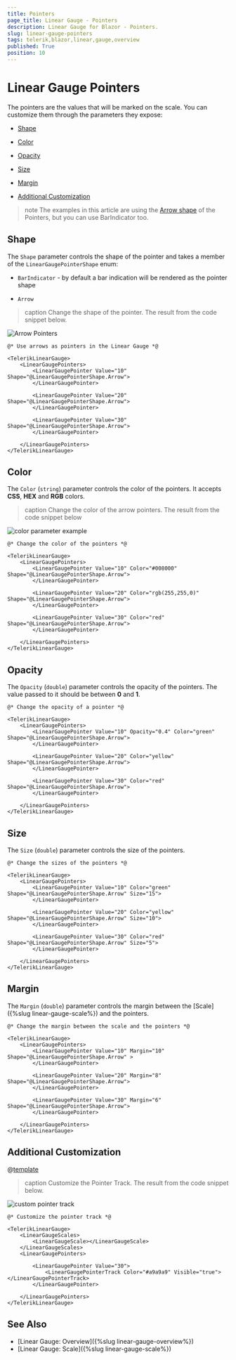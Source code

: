 ```yaml
---
title: Pointers
page_title: Linear Gauge - Pointers
description: Linear Gauge for Blazor - Pointers.
slug: linear-gauge-pointers
tags: telerik,blazor,linear,gauge,overview
published: True
position: 10
---
```


# Linear Gauge Pointers

The pointers are the values that will be marked on the scale. You can customize them through the parameters they expose:

* [Shape](#shape)

* [Color](#color)

* [Opacity](#opacity)

* [Size](#size)

* [Margin](#margin)

* [Additional Customization](#additional-customization)

>note The examples in this article are using the [Arrow shape](#shape) of the Pointers, but you can use BarIndicator too.

## Shape

The `Shape` parameter controls the shape of the pointer and takes a member of the `LinearGaugePointerShape` enum:

* `BarIndicator` - by default a bar indication will be rendered as the pointer shape

* `Arrow`

>caption Change the shape of the pointer. The result from the code snippet below.

![Arrow Pointers](images/arrow-pointers.png)

````CSHTML
@* Use arrows as pointers in the Linear Gauge *@

<TelerikLinearGauge>
    <LinearGaugePointers>
        <LinearGaugePointer Value="10" Shape="@LinearGaugePointerShape.Arrow">
        </LinearGaugePointer>

        <LinearGaugePointer Value="20" Shape="@LinearGaugePointerShape.Arrow">
        </LinearGaugePointer>

        <LinearGaugePointer Value="30" Shape="@LinearGaugePointerShape.Arrow">
        </LinearGaugePointer>
        
    </LinearGaugePointers>
</TelerikLinearGauge>
````

## Color

The `Color` (`string`) parameter controls the color of the pointers. It accepts **CSS**, **HEX** and **RGB** colors.

>caption Change the color of the arrow pointers. The result from the code snippet below

![color parameter example](images/color-parameter.png)

````CSHTML
@* Change the color of the pointers *@

<TelerikLinearGauge>
    <LinearGaugePointers>
        <LinearGaugePointer Value="10" Color="#008000" Shape="@LinearGaugePointerShape.Arrow">
        </LinearGaugePointer>

        <LinearGaugePointer Value="20" Color="rgb(255,255,0)" Shape="@LinearGaugePointerShape.Arrow">
        </LinearGaugePointer>

        <LinearGaugePointer Value="30" Color="red" Shape="@LinearGaugePointerShape.Arrow">
        </LinearGaugePointer>
        
    </LinearGaugePointers>
</TelerikLinearGauge>
````

## Opacity

The `Opacity` (`double`) parameter controls the opacity of the pointers. The value passed to it should be between **0** and **1**.

````CSHML
@* Change the opacity of a pointer *@

<TelerikLinearGauge>
    <LinearGaugePointers>
        <LinearGaugePointer Value="10" Opacity="0.4" Color="green" Shape="@LinearGaugePointerShape.Arrow">
        </LinearGaugePointer>

        <LinearGaugePointer Value="20" Color="yellow" Shape="@LinearGaugePointerShape.Arrow">
        </LinearGaugePointer>

        <LinearGaugePointer Value="30" Color="red" Shape="@LinearGaugePointerShape.Arrow">
        </LinearGaugePointer>
        
    </LinearGaugePointers>
</TelerikLinearGauge>
````

## Size

The `Size` (`double`) parameter controls the size of the pointers. 

````CSHTML
@* Change the sizes of the pointers *@ 

<TelerikLinearGauge>
    <LinearGaugePointers>
        <LinearGaugePointer Value="10" Color="green" Shape="@LinearGaugePointerShape.Arrow" Size="15">
        </LinearGaugePointer>

        <LinearGaugePointer Value="20" Color="yellow" Shape="@LinearGaugePointerShape.Arrow" Size="10">
        </LinearGaugePointer>

        <LinearGaugePointer Value="30" Color="red" Shape="@LinearGaugePointerShape.Arrow" Size="5">
        </LinearGaugePointer>
        
    </LinearGaugePointers>
</TelerikLinearGauge>
````

## Margin

The `Margin` (`double`) parameter controls the margin between the [Scale]({%slug linear-gauge-scale%}) and the pointers.

````CSHTML
@* Change the margin between the scale and the pointers *@

<TelerikLinearGauge>
    <LinearGaugePointers>
        <LinearGaugePointer Value="10" Margin="10" Shape="@LinearGaugePointerShape.Arrow" >
        </LinearGaugePointer>

        <LinearGaugePointer Value="20" Margin="8" Shape="@LinearGaugePointerShape.Arrow">
        </LinearGaugePointer>

        <LinearGaugePointer Value="30" Margin="6" Shape="@LinearGaugePointerShape.Arrow">
        </LinearGaugePointer>
        
    </LinearGaugePointers>
</TelerikLinearGauge>
````

## Additional Customization

@[template](/_contentTemplates/gauges/additional-customization.md#linear-gauge-additional-customization)

>caption Customize the Pointer Track. The result from the code snippet below.

![custom pointer track](images/custom-pointer-track.png)

````CSHTML
@* Customize the pointer track *@

<TelerikLinearGauge>
    <LinearGaugeScales>
        <LinearGaugeScale></LinearGaugeScale>
    </LinearGaugeScales>
    <LinearGaugePointers>

        <LinearGaugePointer Value="30">
            <LinearGaugePointerTrack Color="#a9a9a9" Visible="true"></LinearGaugePointerTrack>
        </LinearGaugePointer>

    </LinearGaugePointers>
</TelerikLinearGauge>
````

## See Also

* [Linear Gauge: Overview]({%slug linear-gauge-overview%})
* [Linear Gauge: Scale]({%slug linear-gauge-scale%})
